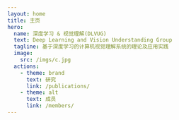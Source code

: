 ```yaml
---
layout: home
title: 主页
hero:
  name: 深度学习 & 视觉理解(DLVUG)
  text: Deep Learning and Vision Understanding Group
  tagline: 基于深度学习的计算机视觉理解系统的理论及应用实践
  image:
    src: /imgs/c.jpg
  actions:
    - theme: brand
      text: 研究
      link: /publications/
    - theme: alt
      text: 成员
      link: /members/
---
```

<MyParticles/>

<style>
:root {
  --vp-home-hero-name-color: transparent;
  --vp-home-hero-name-background: -webkit-linear-gradient(120deg, #bd34fe, #41d1ff);
}
</style>

<!-- <div> -->
<!-- <el-avatar shape="square" :size="100" :fit="none" src="/imgs/avatars/史操.jpg" />
<el-avatar :size="100" :fit="fit" src="/imgs/avatars/史操.jpg" />
<el-avatar :size="100" :fit="fit" src="/imgs/avatars/史操.jpg" />
<el-avatar :size="100" :fit="fit" src="/imgs/avatars/史操.jpg" />
<el-avatar :size="100" :fit="fit" src="/imgs/avatars/史操.jpg" />
<el-avatar :size="100" :fit="fit" src="/imgs/avatars/史操.jpg" />
<el-avatar :size="100" :fit="fit" src="/imgs/avatars/史操.jpg" />
<el-avatar :size="100" :fit="fit" src="/imgs/avatars/史操.jpg" />
<el-avatar :size="100" :fit="fit" src="/imgs/avatars/史操.jpg" />
<el-avatar :size="100" :fit="fit" src="/imgs/avatars/史操.jpg" />
<el-avatar :size="100" :fit="fit" src="/imgs/avatars/史操.jpg" />
<el-avatar :size="100" :fit="fit" src="/imgs/avatars/史操.jpg" />
<el-avatar :size="100" :fit="fit" src="/imgs/avatars/史操.jpg" />
<el-avatar :size="100" :fit="fit" src="/imgs/avatars/史操.jpg" /> -->
<!-- </div> -->

<!-- <div style="padding: 14px;padding-left:15%;padding-right:20%;font-size:20px;line-height: 40px">
<el-card class="box-card" shadow="always" align="left">

实验室学术团队近9年来先后在***IEEE Transactions on Multimedia***、***IEEE Transactions on Instrumentation and Measurement***、***Simulation Modelling Practice and Theory***等知名国际期刊及主流国际会议发表学术论文近**30**篇；主持了包括国家自然科学基金青年基金、企业委托研发课题等科研项目；获得4项发明专利授权。研发了“文档结构化信息抽取系统”、“医学图像分割系统”等完全自主知识产权系统。

</el-card>

  </div> -->
  <script setup>
import Introduction from '@theme/components/Introduction.vue'
</script>
<Introduction/>